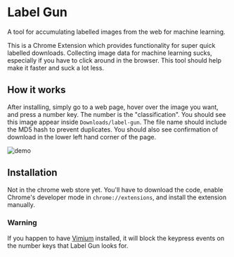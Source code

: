 Label Gun
================

A tool for accumulating labelled images from the web for machine learning.

This is a Chrome Extension which provides functionality for super quick labelled downloads.
Collecting image data for machine learning sucks, especially if you have to click around in the browser.
This tool should help make it faster and suck a lot less.

## How it works

After installing, simply go to a web page, hover over the image you want, and press a number key.
The number is the "classification".
You should see this image appear inside `Downloads/label-gun`.
The file name should include the MD5 hash to prevent duplicates.
You should also see confirmation of download in the lower left hand corner of the page.

![demo](images/demo.gif)

## Installation

Not in the chrome web store yet. You'll have to download the code, enable Chrome's developer mode in `chrome://extensions`, and install the extension manually.

### Warning

If you happen to have [Vimium](https://github.com/philc/vimium) installed, it will block the keypress events on the number keys that Label Gun looks for.

